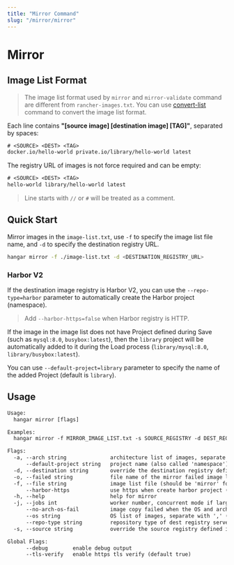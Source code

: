 ```yaml
---
title: "Mirror Command"
slug: "/mirror/mirror"
---
```


# Mirror

## Image List Format

> The image list format used by `mirror` and `mirror-validate` command are different from `rancher-images.txt`. You can use [convert-list](/v1.6/advanced/convert-list) command to convert the image list format.

Each line contains **"[source image] [destination image] [TAG]"**, separated by spaces:

```txt
# <SOURCE> <DEST> <TAG>
docker.io/hello-world private.io/library/hello-world latest
```

The registry URL of images is not force required and can be empty:

```txt
# <SOURCE> <DEST> <TAG>
hello-world library/hello-world latest
```

> Line starts with `//` or `#` will be treated as a comment.

## Quick Start

Mirror images in the `image-list.txt`, use `-f` to specify the image list file name, and `-d` to specify the destination registry URL.

```sh
hangar mirror -f ./image-list.txt -d <DESTINATION_REGISTRY_URL>
```

### Harbor V2

If the destination image registry is Harbor V2, you can use the `--repo-type=harbor` parameter to automatically create the Harbor project (namespace).

> Add `--harbor-https=false` when Harbor registry is HTTP.

If the image in the image list does not have Project defined during Save (such as `mysql:8.0`, `busybox:latest`), then the `library` project will be automatically added to it during the Load process (`library/mysql:8.0`, `library/busybox:latest`).

You can use `--default-project=library` parameter to specify the name of the added Project (default is `library`).

## Usage

```txt
Usage:
  hangar mirror [flags]

Examples:
  hangar mirror -f MIRROR_IMAGE_LIST.txt -s SOURCE_REGISTRY -d DEST_REGISTRY

Flags:
  -a, --arch string              architecture list of images, separate with ',' (default "amd64,arm64")
      --default-project string   project name (also called 'namespace') when destination image project is empty (default "library")
  -d, --destination string       override the destination registry defined in image list
  -o, --failed string            file name of the mirror failed image list (default "mirror-failed.txt")
  -f, --file string              image list file (should be 'mirror' format)
      --harbor-https             use https when create harbor project (default true)
  -h, --help                     help for mirror
  -j, --jobs int                 worker number, concurrent mode if larger than 1 (default 1)
      --no-arch-os-fail          image copy failed when the OS and architecture of the image are not supported
      --os string                OS list of images, separate with ',' (default "linux,windows")
      --repo-type string         repository type of dest registry server (can be 'harbor' or empty string)
  -s, --source string            override the source registry defined in image list

Global Flags:
      --debug        enable debug output
      --tls-verify   enable https tls verify (default true)
```
